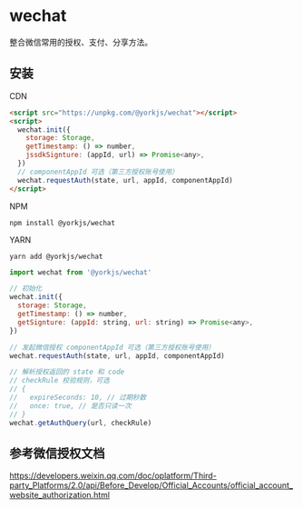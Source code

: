 # wechat

整合微信常用的授权、支付、分享方法。

## 安装

CDN

```html
<script src="https://unpkg.com/@yorkjs/wechat"></script>
<script>
  wechat.init({
    storage: Storage,
    getTimestamp: () => number,
    jssdkSignture: (appId, url) => Promise<any>,
  })
  // componentAppId 可选（第三方授权账号使用）
  wechat.requestAuth(state, url, appId, componentAppId)
</script>
```

NPM

```shell
npm install @yorkjs/wechat
```

YARN

```shell
yarn add @yorkjs/wechat
```

```js
import wechat from '@yorkjs/wechat'

// 初始化
wechat.init({
  storage: Storage,
  getTimestamp: () => number,
  getSignture: (appId: string, url: string) => Promise<any>,
})

// 发起微信授权 componentAppId 可选（第三方授权账号使用）
wechat.requestAuth(state, url, appId, componentAppId)

// 解析授权返回的 state 和 code
// checkRule 校验规则，可选
// {
//   expireSeconds: 10, // 过期秒数
//   once: true, // 是否只读一次
// }
wechat.getAuthQuery(url, checkRule)
```

## 参考微信授权文档

https://developers.weixin.qq.com/doc/oplatform/Third-party_Platforms/2.0/api/Before_Develop/Official_Accounts/official_account_website_authorization.html
